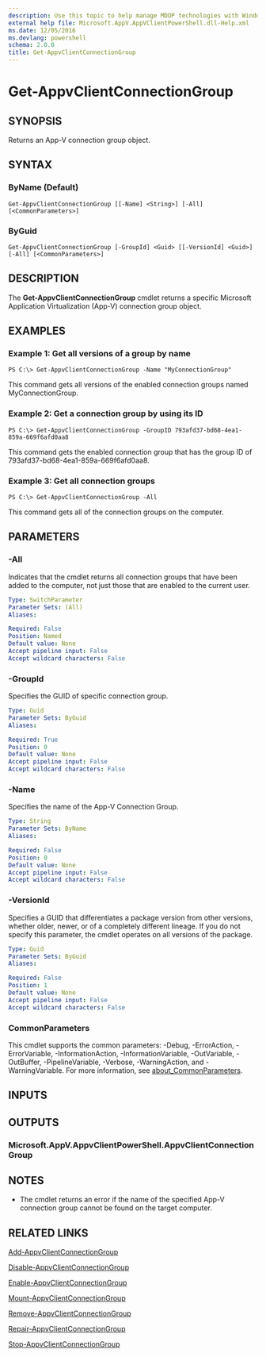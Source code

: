 ```yaml
---
description: Use this topic to help manage MDOP technologies with Windows PowerShell.
external help file: Microsoft.AppV.AppVClientPowerShell.dll-Help.xml
ms.date: 12/05/2016
ms.devlang: powershell
schema: 2.0.0
title: Get-AppvClientConnectionGroup
---
```


# Get-AppvClientConnectionGroup

## SYNOPSIS
Returns an App-V connection group object.

## SYNTAX

### ByName (Default)
```
Get-AppvClientConnectionGroup [[-Name] <String>] [-All] [<CommonParameters>]
```

### ByGuid
```
Get-AppvClientConnectionGroup [-GroupId] <Guid> [[-VersionId] <Guid>] [-All] [<CommonParameters>]
```

## DESCRIPTION
The **Get-AppvClientConnectionGroup** cmdlet returns a specific Microsoft Application Virtualization (App-V) connection group object.

## EXAMPLES

### Example 1: Get all versions of a group by name
```
PS C:\> Get-AppvClientConnectionGroup -Name "MyConnectionGroup"
```

This command gets all versions of the enabled connection groups named MyConnectionGroup.

### Example 2: Get a connection group by using its ID
```
PS C:\> Get-AppvClientConnectionGroup -GroupID 793afd37-bd68-4ea1-859a-669f6afd0aa8
```

This command gets the enabled connection group that has the group ID of 793afd37-bd68-4ea1-859a-669f6afd0aa8.

### Example 3: Get all connection groups
```
PS C:\> Get-AppvClientConnectionGroup -All
```

This command gets all of the connection groups on the computer.

## PARAMETERS

### -All
Indicates that the cmdlet returns all connection groups that have been added to the computer, not just those that are enabled to the current user.

```yaml
Type: SwitchParameter
Parameter Sets: (All)
Aliases: 

Required: False
Position: Named
Default value: None
Accept pipeline input: False
Accept wildcard characters: False
```

### -GroupId
Specifies the GUID of specific connection group.

```yaml
Type: Guid
Parameter Sets: ByGuid
Aliases: 

Required: True
Position: 0
Default value: None
Accept pipeline input: False
Accept wildcard characters: False
```

### -Name
Specifies the name of the App-V Connection Group.

```yaml
Type: String
Parameter Sets: ByName
Aliases: 

Required: False
Position: 0
Default value: None
Accept pipeline input: False
Accept wildcard characters: False
```

### -VersionId
Specifies a GUID that differentiates a package version from other versions, whether older, newer, or of a completely different lineage.
If you do not specify this parameter, the cmdlet operates on all versions of the package.

```yaml
Type: Guid
Parameter Sets: ByGuid
Aliases: 

Required: False
Position: 1
Default value: None
Accept pipeline input: False
Accept wildcard characters: False
```

### CommonParameters
This cmdlet supports the common parameters: -Debug, -ErrorAction, -ErrorVariable, -InformationAction, -InformationVariable, -OutVariable, -OutBuffer, -PipelineVariable, -Verbose, -WarningAction, and -WarningVariable. For more information, see [about_CommonParameters](https://go.microsoft.com/fwlink/?LinkID=113216).

## INPUTS

## OUTPUTS

### Microsoft.AppV.AppvClientPowerShell.AppvClientConnectionGroup

## NOTES
* The cmdlet returns an error if the name of the specified App-V connection group cannot be found on the target computer.

## RELATED LINKS

[Add-AppvClientConnectionGroup](./Add-AppvClientConnectionGroup.md)

[Disable-AppvClientConnectionGroup](./Disable-AppvClientConnectionGroup.md)

[Enable-AppvClientConnectionGroup](./Enable-AppvClientConnectionGroup.md)

[Mount-AppvClientConnectionGroup](./Mount-AppvClientConnectionGroup.md)

[Remove-AppvClientConnectionGroup](./Remove-AppvClientConnectionGroup.md)

[Repair-AppvClientConnectionGroup](./Repair-AppvClientConnectionGroup.md)

[Stop-AppvClientConnectionGroup](./Stop-AppvClientConnectionGroup.md)


